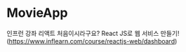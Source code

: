 # MovieApp
인프런 강좌 리액트 처음이시라구요? React JS로 웹 서비스 만들기! (https://www.inflearn.com/course/reactjs-web/dashboard)
